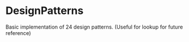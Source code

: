 # DesignPatterns
Basic implementation of 24 design patterns. (Useful for lookup for future reference)
